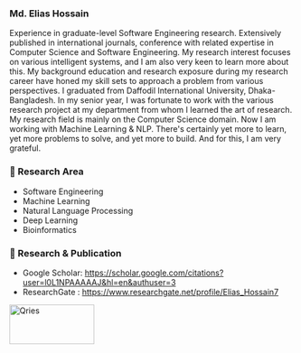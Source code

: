 ### Md. Elias Hossain 
Experience in graduate-level Software Engineering research. Extensively published in international journals, conference with related expertise in Computer Science and Software Engineering. My research interest focuses on various intelligent systems, and I am also very keen to learn more about this. My background education and research exposure during my research career have honed my skill sets to approach a problem from various perspectives. I graduated from Daffodil International University, Dhaka-Bangladesh. In my senior year, I was fortunate to work with the various research project at my department from whom I learned the art of research. My research field is mainly on the Computer Science domain. Now I am working with Machine Learning & NLP. There's certainly yet more to learn, yet more problems to solve, and yet more to build. And for this, I am very grateful. 
  <br>
  
### 🔭 Research Area
* Software Engineering 
* Machine Learning
* Natural Language Processing 
* Deep Learning 
* Bioinformatics 
### 👯 Research & Publication
* Google Scholar: https://scholar.google.com/citations?user=l0L1NPAAAAAJ&hl=en&authuser=3
* ResearchGate  : https://www.researchgate.net/profile/Elias_Hossain7  

<a href="https://www.linkedin.com/in/elias-hossain-b70678160/">
         <img alt="Qries" src="https://www.flaticon.com/premium-icon/linkedin_665212"
         width=150" height="70">


